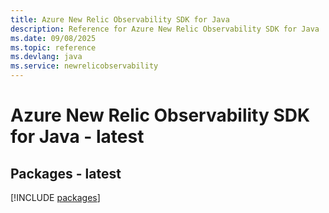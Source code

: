 ```yaml
---
title: Azure New Relic Observability SDK for Java
description: Reference for Azure New Relic Observability SDK for Java
ms.date: 09/08/2025
ms.topic: reference
ms.devlang: java
ms.service: newrelicobservability
---
```

# Azure New Relic Observability SDK for Java - latest
## Packages - latest
[!INCLUDE [packages](new-relic-observability-index.md)]